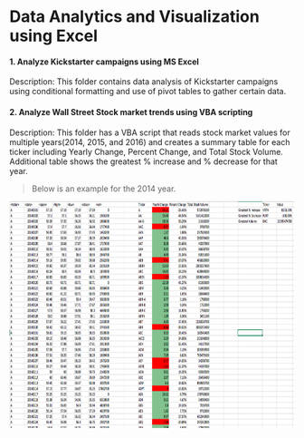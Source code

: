 # Data Analytics and Visualization using Excel  


  
#### 1. Analyze Kickstarter campaigns using MS Excel

Description: This folder contains data analysis of Kickstarter campaigns using conditional formatting and use of pivot tables to gather certain data. 


#### 2. Analyze Wall Street Stock market trends using VBA scripting

Description: This folder has a VBA script that reads stock market values for multiple years(2014, 2015, and 2016) and creates a summary table for each ticker including Yearly Change, Percent Change, and Total Stock Volume. Additional table shows the greatest % increase and % decrease for that year. 

> Below is an example for the 2014 year.
<html>
<center>
<img src="https://raw.githubusercontent.com/ying-li-python/Data-Analysis/master/Stock_VBA_analysis/Images/2014-stock.png" height="400" width="800")</center>
        </html>
